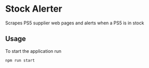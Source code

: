 # Stock Alerter

Scrapes PS5 supplier web pages and alerts when a PS5 is in stock

## Usage

To start the application run
```shell
npm run start
```